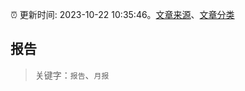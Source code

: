 :alarm_clock: 更新时间: 2023-10-22 10:35:46。[文章来源](/README.md)、[文章分类](/TAGS.md)

## 报告


> 关键字：`报告`、`月报`



